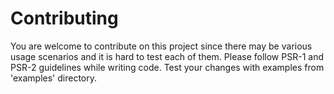 # Contributing

You are welcome to contribute on this project since there may be various usage 
scenarios and it is hard to test each of them. Please follow PSR-1 and PSR-2 guidelines while 
writing code.
Test your changes with examples from 'examples' directory.